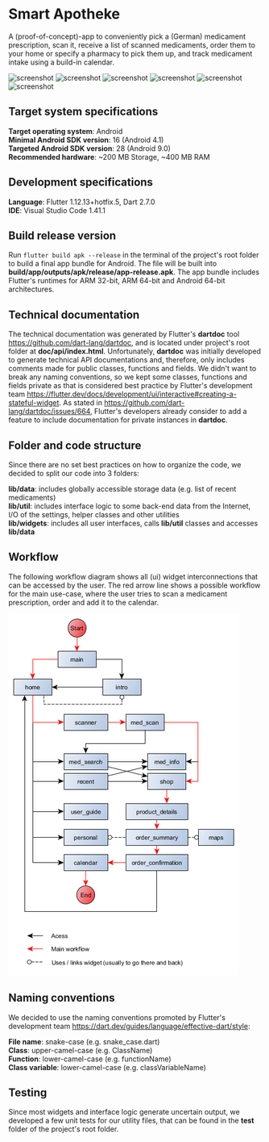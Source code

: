 # Smart Apotheke

A (proof-of-concept)-app to conveniently pick a (German) medicament prescription, scan it, receive a list of scanned medicaments, order them to your home or specify a pharmacy to pick them up, and track medicament intake using a build-in calendar.

![screenshot](https://github.com/notpavlov/Smart-Apotheke/blob/master/scr/maph1.png?raw=true)
![screenshot](https://github.com/notpavlov/Smart-Apotheke/blob/master/scr/maph2.png?raw=true)
![screenshot](https://github.com/notpavlov/Smart-Apotheke/blob/master/scr/maph4.png?raw=true)
![screenshot](https://github.com/notpavlov/Smart-Apotheke/blob/master/scr/maph6.png?raw=true)
![screenshot](https://github.com/notpavlov/Smart-Apotheke/blob/master/scr/maph5.png?raw=true)
![screenshot](https://github.com/notpavlov/Smart-Apotheke/blob/master/scr/maph7.png?raw=true)

## Target system specifications

**Target operating system**: Android  
**Minimal Android SDK version**: 16 (Android 4.1)  
**Targeted Android SDK version**: 28 (Android 9.0)  
**Recommended hardware**: ~200 MB Storage, ~400 MB RAM  

## Development specifications

**Language**: Flutter 1.12.13+hotfix.5, Dart 2.7.0  
**IDE**: Visual Studio Code 1.41.1  

## Build release version

Run `flutter build apk --release` in the terminal of the project's root folder to build a final app bundle for Android. The file will be built into **build/app/outputs/apk/release/app-release.apk**. The app bundle includes Flutter's runtimes for ARM 32-bit, ARM 64-bit and Android 64-bit architectures.

## Technical documentation

The technical documentation was generated by Flutter's **dartdoc** tool https://github.com/dart-lang/dartdoc, and is located under project's root folder at **doc/api/index.html**. Unfortunately, **dartdoc** was initially developed to generate technical API documentations and, therefore, only includes comments made for public classes, functions and fields. We didn't want to break any naming conventions, so we kept some classes, functions and fields private as that is considered best practice by Flutter's development team https://flutter.dev/docs/development/ui/interactive#creating-a-stateful-widget. As stated in https://github.com/dart-lang/dartdoc/issues/664, Flutter's developers already consider to add a feature to include documentation for private instances in **dartdoc**.

## Folder and code structure

Since there are no set best practices on how to organize the code, we decided to split our code into 3 folders:

**lib/data**: includes globally accessible storage data (e.g. list of recent medicaments)  
**lib/util**: includes interface logic to some back-end data from the Internet, I/O of the settings, helper classes and other utilities  
**lib/widgets**: includes all user interfaces, calls **lib/util** classes and accesses **lib/data**  

## Workflow

The following workflow diagram shows all (ui) widget interconnections that can be accessed by the user. The red arrow line shows a possible workflow for the main use-case, where the user tries to scan a medicament prescription, order and add it to the calendar.

<!-- use ![workflow.png](workflow.png) for dartdoc -->
<!-- use ![workflow.png](doc/api/workflow.png) for github -->
![workflow.png](doc/api/workflow.png)

## Naming conventions

We decided to use the naming conventions promoted by Flutter's development team https://dart.dev/guides/language/effective-dart/style:

**File name**: snake-case (e.g. snake_case.dart)  
**Class**: upper-camel-case (e.g. ClassName)  
**Function**: lower-camel-case (e.g. functionName)  
**Class variable**: lower-camel-case (e.g. classVariableName)  

## Testing

Since most widgets and interface logic generate uncertain output, we developed a few unit tests for our utility files, that can be found in the **test** folder of the project's root folder.


